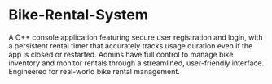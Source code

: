 # Bike-Rental-System
A  C++ console application featuring secure user registration and login, with a persistent rental timer that accurately tracks usage duration even if the app is closed or restarted. Admins have full control to manage bike inventory and monitor rentals through a streamlined, user-friendly interface. Engineered for real-world bike rental management.
